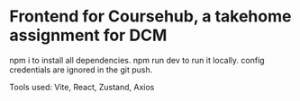# Frontend for Coursehub, a takehome assignment for DCM

npm i to install all dependencies.
npm run dev to run it locally.
config credentials are ignored in the git push.

Tools used: Vite, React, Zustand, Axios